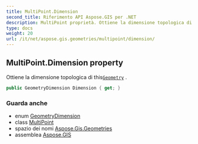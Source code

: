 ```yaml
---
title: MultiPoint.Dimension
second_title: Riferimento API Aspose.GIS per .NET
description: MultiPoint proprietà. Ottiene la dimensione topologica di thisGeometry .
type: docs
weight: 20
url: /it/net/aspose.gis.geometries/multipoint/dimension/
---
```

## MultiPoint.Dimension property

Ottiene la dimensione topologica di this[`Geometry`](../../geometry/) .

```csharp
public GeometryDimension Dimension { get; }
```

### Guarda anche

* enum [GeometryDimension](../../geometrydimension/)
* class [MultiPoint](../)
* spazio dei nomi [Aspose.Gis.Geometries](../../multipoint/)
* assemblea [Aspose.GIS](../../../)


